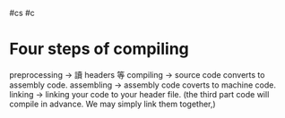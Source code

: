 #cs #c

# Four steps of compiling
preprocessing → 讀 headers 等
compiling → source code converts to assembly code.
assembling → assembly code coverts to machine code.
linking → linking your code to your header file. (the third part code will compile in advance. We may simply link them together,)